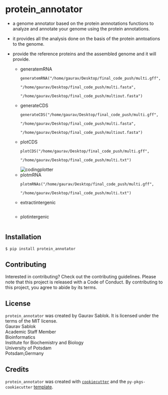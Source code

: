 # protein_annotator
- a genome annotator based on the protein annnotations functions to analyze and annotate your genome using the protein annotations.
- it provides all the analysis done on the basis of the protein anntoations to the genome.
- provide the reference proteins and the assembled genome and it will provide.
  
   - generatemRNA
     ```
     generatemRNA("/home/gaurav/Desktop/final_code_push/multi.gff", 
                        "/home/gaurav/Desktop/final_code_push/multi.fasta", 
                               "/home/gaurav/Desktop/final_code_push/multiout.fasta")
     ```
   - generateCDS
     ```
     generateCDS("/home/gaurav/Desktop/final_code_push/multi.gff", 
                        "/home/gaurav/Desktop/final_code_push/multi.fasta", 
                               "/home/gaurav/Desktop/final_code_push/multiout.fasta")
     ```
   - plotCDS
     ```
     plotCDS("/home/gaurav/Desktop/final_code_push/multi.gff",
                         "/home/gaurav/Desktop/final_code_push/multi.txt")
     ```
     ![codingplotter](https://github.com/sablokgaurav/codingplotter/blob/main/save.png)
   - plotmRNA
     ```
     plotmRNAs("/home/gaurav/Desktop/final_code_push/multi.gff",
                            "/home/gaurav/Desktop/final_code_push/multi.txt")
     ```
   - extractintergenic
     ```
     ```
   - plotintergenic
     ```
     ``` 

## Installation
```bash
$ pip install protein_annotator
```

## Contributing
Interested in contributing? Check out the contributing guidelines. Please note that this project is released with a Code of Conduct. By contributing to this project, you agree to abide by its terms.

## License
`protein_annotator` was created by Gaurav Sablok. It is licensed under the terms of the MIT license. \
Gaurav Sablok \
Academic Staff Member \
Bioinformatics \
Institute for Biochemistry and Biology \
University of Potsdam \
Potsdam,Germany

## Credits

`protein_annotator` was created with [`cookiecutter`](https://cookiecutter.readthedocs.io/en/latest/) and the `py-pkgs-cookiecutter` [template](https://github.com/py-pkgs/py-pkgs-cookiecutter).
